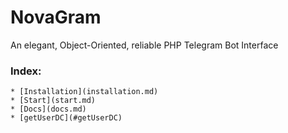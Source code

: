 # NovaGram
An elegant, Object-Oriented, reliable PHP Telegram Bot Interface

### Index:

    * [Installation](installation.md)
    * [Start](start.md)
    * [Docs](docs.md)
    * [getUserDC](#getUserDC)
